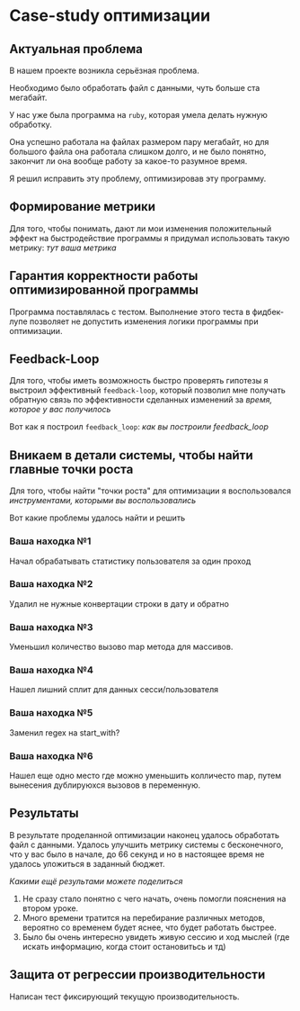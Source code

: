 # Case-study оптимизации

## Актуальная проблема
В нашем проекте возникла серьёзная проблема.

Необходимо было обработать файл с данными, чуть больше ста мегабайт.

У нас уже была программа на `ruby`, которая умела делать нужную обработку.

Она успешно работала на файлах размером пару мегабайт, но для большого файла она работала слишком долго, и не было понятно, закончит ли она вообще работу за какое-то разумное время.

Я решил исправить эту проблему, оптимизировав эту программу.

## Формирование метрики
Для того, чтобы понимать, дают ли мои изменения положительный эффект на быстродействие программы я придумал использовать такую метрику: *тут ваша метрика*

## Гарантия корректности работы оптимизированной программы
Программа поставлялась с тестом. Выполнение этого теста в фидбек-лупе позволяет не допустить изменения логики программы при оптимизации.

## Feedback-Loop
Для того, чтобы иметь возможность быстро проверять гипотезы я выстроил эффективный `feedback-loop`, который позволил мне получать обратную связь по эффективности сделанных изменений за *время, которое у вас получилось*

Вот как я построил `feedback_loop`: *как вы построили feedback_loop*

## Вникаем в детали системы, чтобы найти главные точки роста
Для того, чтобы найти "точки роста" для оптимизации я воспользовался *инструментами, которыми вы воспользовались*

Вот какие проблемы удалось найти и решить

### Ваша находка №1
Начал обрабатывать статистику пользователя за один проход

### Ваша находка №2
Удалил не нужные конвертации строки в дату и обратно

### Ваша находка №3
Уменьшил количество вызово map метода для массивов.

### Ваша находка №4
Нашел лишний сплит для данных сесси/пользователя

### Ваша находка №5
Заменил regex на start_with?

### Ваша находка №6
Нашел еще одно место где можно уменьшить колличесто map, путем вынесения дублируюхся вызовов в переменную.

## Результаты
В результате проделанной оптимизации наконец удалось обработать файл с данными.
Удалось улучшить метрику системы с бесконечного, что у вас было в начале, до 66 секунд и но в настоящее время не удалось уложиться в заданный бюджет.

*Какими ещё результами можете поделиться*
1) Не сразу стало понятно с чего начать, очень помогли пояснения на втором уроке.
2) Много времени тратится на перебирание различных методов, вероятно со временем будет яснее, что будет работать быстрее.
3) Было бы очень интересно увидеть живую сессию и ход мыслей (где искать информацию, когда стоит остановитьсь и тд)

## Защита от регрессии производительности
Написан тест фиксирующий текущую производительность.
